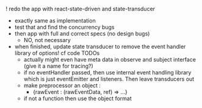 ! redo the app with react-state-driven and state-transducer
  - exactly same as implementation
  - test that and find the concurrency bugs
- then app with full and correct specs (no design bugs)
  - NO, not necessary
- when finished, update state transducer to remove the event handler library of options! cf code 
TODOs
  - actually might even have meta data in observe and subject interface (give it a name for 
  tracing?)
  - if no eventHandler passed, then use internal event handling library which is just 
  eventEmitter and listeners. Then leave transducers out
  - make preprocessor an object :
    - {rawEvent : (rawEventData, ref) => ...}
  - if not a function then use the object format
